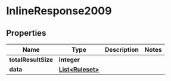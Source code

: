 

# InlineResponse2009

## Properties

Name | Type | Description | Notes
------------ | ------------- | ------------- | -------------
**totalResultSize** | **Integer** |  | 
**data** | [**List&lt;Ruleset&gt;**](Ruleset.md) |  | 



